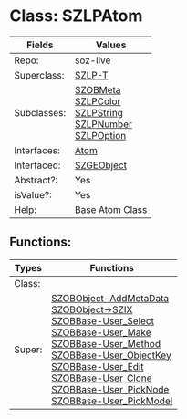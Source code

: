 
# Class:	SZLPAtom

| Fields | Values |
| --------- | --------- |
| Repo: | soz-live |
| Superclass: | [SZLP-T](SZLP-T.html) |
| Subclasses: | [SZOBMeta](SZOBMeta.html) <br> [SZLPColor](SZLPColor.html) <br> [SZLPString](SZLPString.html) <br> [SZLPNumber](SZLPNumber.html) <br> [SZLPOption](SZLPOption.html) |
| Interfaces: | [Atom](Atom.html) |
| Interfaced: | [SZGEObject](SZGEObject.html) |
| Abstract?: | Yes |
| isValue?: | Yes |
| Help: | Base Atom Class |


## Functions:

| Types | Functions |
| --------- | --------- |
| Class: |  |
| Super: | [SZOBObject-AddMetaData](SZOBObject.html) <br> [SZOBObject->SZIX](SZOBObject.html) <br> [SZOBBase-User_Select](SZOBBase.html) <br> [SZOBBase-User_Make](SZOBBase.html) <br> [SZOBBase-User_Method](SZOBBase.html) <br> [SZOBBase-User_ObjectKey](SZOBBase.html) <br> [SZOBBase-User_Edit](SZOBBase.html) <br> [SZOBBase-User_Clone](SZOBBase.html) <br> [SZOBBase-User_PickNode](SZOBBase.html) <br> [SZOBBase-User_PickModel](SZOBBase.html) |


